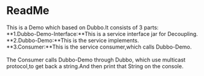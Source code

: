# ReadMe
This is a Demo which based on Dubbo.It consists of 3 parts:<br/>
**1.Dubbo-Demo-Interface:**This is a service interface jar for Decoupling.<br/>
**2.Dubbo-Demo:**This is the service implements.<br/>
**3.Consumer:**This is the service consumer,which calls Dubbo-Demo. <br/>
<br/>
The Consumer calls Dubbo-Demo through Dubbo, which use multicast protocol,to get back a string.And then print that String on the console.

